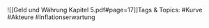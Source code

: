 
![[Geld und Währung Kapitel 5.pdf#page=17]]Tags & Topics:
   #Kurve
   #Akteure
   #Inflationserwartung